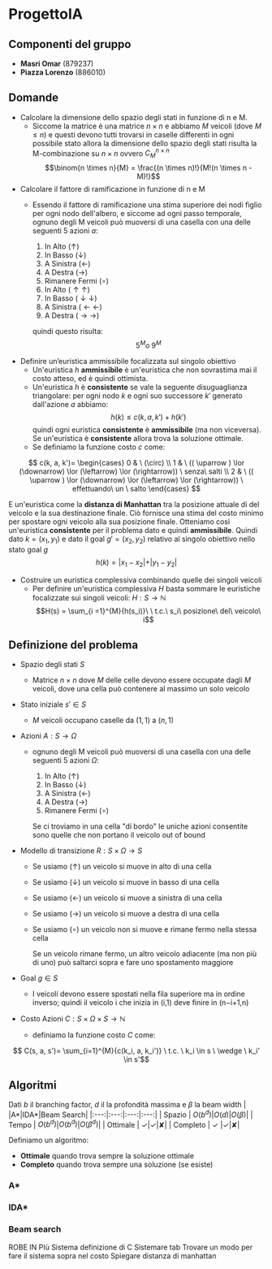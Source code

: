 # ProgettoIA
## Componenti del gruppo
- **Masri Omar** (879237)
- **Piazza Lorenzo** (886010)
## Domande
- Calcolare la dimensione dello spazio degli stati in funzione di n e M.
  - Siccome la matrice è una matrice $n\times n$ e abbiamo $M$ veicoli (dove $M \leq n$) e questi devono tutti trovarsi in caselle differenti in ogni possibile stato allora la dimensione dello spazio degli stati risulta la M-combinazione su $n\times n$ ovvero $C^{n \times n}_M$ 
 $$\binom{n \times n}{M} = \frac{(n \times n)!}{M!(n \times n - M)!}$$
- Calcolare il fattore di ramificazione in funzione di n e M
	- Essendo il fattore di ramificazione una stima superiore dei nodi figlio per ogni nodo dell'albero, e siccome ad ogni passo temporale, ognuno degli M veicoli può muoversi di una casella con una delle seguenti 5 azioni $a$:
		1. In Alto		($\uparrow$)
		2. In Basso		($\downarrow$)
		3. A Sinistra	($\leftarrow$)
		4. A Destra		($\rightarrow$)
		5. Rimanere Fermi	($\circ$)
		6. In Alto		($\uparrow \uparrow$)
		7. In Basso		($\downarrow \downarrow$)
		8. A Sinistra	($\leftarrow \leftarrow$)
		9. A Destra		($\rightarrow \rightarrow$)

		quindi questo risulta: $$5^M o\;  9^M$$
- Definire un’euristica ammissibile focalizzata sul singolo obiettivo
	- Un'euristica $h$ **ammissibile** è un'euristica che non sovrastima mai il costo atteso, ed è quindi ottimista. 
	- Un'euristica $h$ è **consistente** se vale la seguente disuguaglianza triangolare: per ogni nodo $k$ e ogni suo successore $k'$ generato dall'azione $a$ abbiamo: $$h(k) \leq c(k, a, k') + h(k')$$ quindi ogni euristica **consistente** è **ammissibile** (ma non viceversa).
Se un'euristica è **consistente** allora trova la soluzione ottimale.
	- Se definiamo la funzione costo $c$ come:  
```math
 c(k, a, k')= \begin{cases} 0 & \ (\circ) \\ 1 & \  (( \uparrow ) \lor  (\downarrow) \lor (\leftarrow) \lor (\rightarrow)) \ senza\ salti \\ 2 & \  (( \uparrow ) \lor  (\downarrow) \lor (\leftarrow) \lor (\rightarrow)) \ effettuando\ un \ salto \end{cases} 
 ```
E un'euristica come la **distanza di Manhattan** tra la posizione attuale di del veicolo e la sua destinazione finale. Ciò fornisce una stima del costo minimo per spostare ogni veicolo alla sua posizione finale. Otteniamo così un'euristica **consistente** per il problema dato e quindi **ammissibile**. Quindi dato $k=(x_1, y_1)$ e dato il goal $g'= (x_2, y_2)$ relativo al singolo obiettivo nello stato goal $g$ $$h(k) = \lvert x_1 - x_2 \lvert +\lvert y_1-y_2 \lvert $$

- Costruire un euristica complessiva combinando quelle dei singoli veicoli
	- Per definire un'euristica complessiva $H$ basta sommare le euristiche focalizzate sui singoli veicoli: $H:S \longrightarrow \mathbb{N}$ $$H(s) = \sum_{i =1}^{M}{h(s_i)}\ \ t.c.\ s_i\ posizione\ del\ veicolo\ i$$
## Definizione del problema
- Spazio degli stati $S$
	- Matrice $n \times n$ dove $M$ delle celle devono essere occupate dagli $M$ veicoli, dove una cella può contenere al massimo un solo veicolo
- Stato iniziale $s' \in S$
	- $M$ veicoli occupano caselle da $(1,1)$ a $(n,1)$
- Azioni $A:S \longrightarrow \Omega$
	- ognuno degli M veicoli può muoversi di una casella con una delle seguenti 5 azioni $\Omega$:
		1. In Alto		($\uparrow$)
		2. In Basso		($\downarrow$)
		3. A Sinistra	($\leftarrow$)
		4. A Destra		($\rightarrow$)
		5. Rimanere Fermi	($\circ$)

		Se ci troviamo in una cella "di bordo" le uniche azioni consentite sono quelle che non portano il veicolo out of bound
		
- Modello di transizione $R: S \times \Omega \longrightarrow S$
	- Se usiamo ($\uparrow$) un veicolo si muove in alto di una cella
	- Se usiamo ($\downarrow$) un veicolo si muove in basso di una cella
	- Se usiamo ($\leftarrow$) un veicolo si muove a sinistra di una cella
	- Se usiamo ($\rightarrow$) un veicolo si muove a destra di una cella
	- Se usiamo ($\circ$) un veicolo non si muove e rimane fermo nella stessa cella

		Se un veicolo rimane fermo, un altro veicolo adiacente (ma non più di uno) può saltarci sopra e fare uno spostamento maggiore
- Goal $g \in S$
	- I veicoli devono essere spostati nella fila superiore ma in ordine inverso; quindi il veicolo i che inizia in (i,1) deve finire in (n−i+1,n)
- Costo Azioni $C : S \times \Omega \times S \longrightarrow \mathbb{N}$
	- definiamo la funzione costo $C$ come: 
```math
 C(s, a, s')= \sum_{i=1}^{M}{c(k_i, a, k_i')} \ t.c. \ k_i \in s \ \wedge \ k_i' \in s'
 ```

## Algoritmi
Dati $b$ il branching factor, $d$ il la profondità massima e $\beta$ la beam width
| |A*|IDA*|Beam Search|
|:---:|:---:|:---:|:---:|
| Spazio | $O(b^d)$|$O(d)$|$O(\beta)$|
| Tempo | $O(b^d)$|$O(b^d)$|$O(\beta^d)$|
| Ottimale | $\checkmark$|$\checkmark$|✘|
| Completo | $\checkmark$ |$\checkmark$|✘|

Definiamo un algoritmo:
- **Ottimale** quando trova sempre la soluzione ottimale
- **Completo** quando trova sempre una soluzione (se esiste)

### A*

### IDA*

### Beam search

ROBE IN PIù
Sistema definizione di C
Sistemare tab
Trovare un modo per fare il sistema sopra nel costo
Spiegare distanza di manhattan
